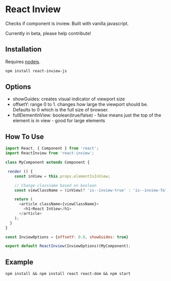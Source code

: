 # React Inview

Checks if component is inview. Built with vanilla javascript.

Currently in beta, please help contribute!


## Installation

Requires [nodejs](http://nodejs.org/).

```sh
npm install react-inview-js
```
## Options

* showGuides: creates visual indicator of viewport size
* offsetY: range 0 to 1. changes how large the viewport should be. Defaults to 0 which is the full size of browser. 
* fullElementInView: boolean(true/false) - false means just the top of the element is in view - good for large elements


## How To Use

```javascript
import React, { Component } from 'react';
import ReactInview from 'react-inview';

class MyComponent extends Component {

 render () {
    const inView = this.props.elementIsInView;

    // Change classname based on boolean
    const viewClassName = (inView)? 'is--inview-true' : 'is--inview-false';

    return (
      <article className={viewClassName}>
        <h1>React InView</h1>
      </article>
    );
  }
}

const InviewOptions = {offsetY: 0.8, showGuides: true}

export default ReactInview(InviewOptions)(MyComponent);

```
## Example

```
npm install && npm install react react-dom && npm start
```
